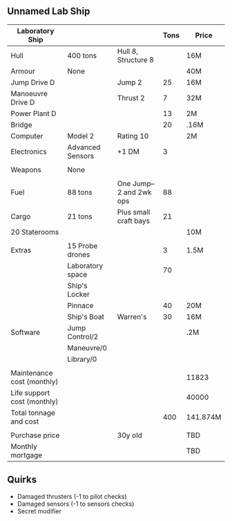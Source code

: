 Unnamed Lab Ship
----------------

| Laboratory Ship |           |                    | Tons | Price |
|-----------------|-----------|--------------------|------|-------|
|Hull             |400 tons   | Hull 8, Structure 8|      | 16M   |
|Armour           |None       |                    |      | 40M   |
|Jump Drive D     |           |Jump 2              |25    | 16M   |
|Manoeuvre Drive D|           |Thrust 2            |7     | 32M   |
|Power Plant D    |           |                    |13    |  2M   |
|Bridge           |           |                    |20    |  .16M |
|Computer         |Model 2    |Rating 10           |      |  2M   |
|Electronics      |Advanced Sensors|+1 DM          |3     |       |
|                 |           |                    |      |       |
|Weapons          |None       |                    |      |       |
|                 |           |                    |      |       |
|Fuel             |88 tons    | One Jump–2 and 2wk ops|88 |       |
|Cargo            |21 tons    | Plus small craft bays|21  |       |
|20 Staterooms    |           |                    |      | 10M   |
|                 |           |                    |      |       |
|Extras           |15 Probe drones |               |3     |  1.5M |
|                 |Laboratory space |              |70    |       |
|                 |Ship's Locker  |                |      |       |
|                 |Pinnace    |                    |40    | 20M   |
|                 |Ship's Boat|Warren's            |30    | 16M   |
|Software         |Jump Control/2 |                |      |   .2M |
|                 |Maneuvre/0 |                    |      |       |
|                 |Library/0  |                    |      |       |
|                 |           |                    |      |       |
|Maintenance cost (monthly) | |                    |      |11823  |
|Life support cost (monthly) | |                   |      |40000  |
|Total tonnage and cost  |    |                    |  400 |141.874M |
|                |            |                    |      |       |
|Purchase price  |            | 30y old            |      | TBD   |
|Monthly mortgage|            |                    |      | TBD   |


Quirks
------
- Damaged thrusters (-1 to pilot checks)
- Damaged sensors (-1 to sensors checks)
- Secret modifier
